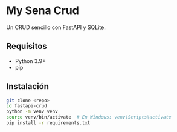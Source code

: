 # My Sena Crud

Un CRUD sencillo con FastAPI y SQLite.

## Requisitos
- Python 3.9+
- pip

## Instalación
```bash
git clone <repo>
cd fastapi-crud
python -m venv venv
source venv/bin/activate  # En Windows: venv\Scripts\activate
pip install -r requirements.txt

